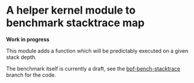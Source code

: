 # A helper kernel module to benchmark stacktrace map

**Work in progress**

This module adds a function which will be predictably executed on a given stack
depth.

The benchmark itself is currently a draft, see the
[bpf-bench-stacktrace](https://github.com/aspsk/bpf-next/tree/aspsk/bpf-bench-stacktrace)
branch for the code.
